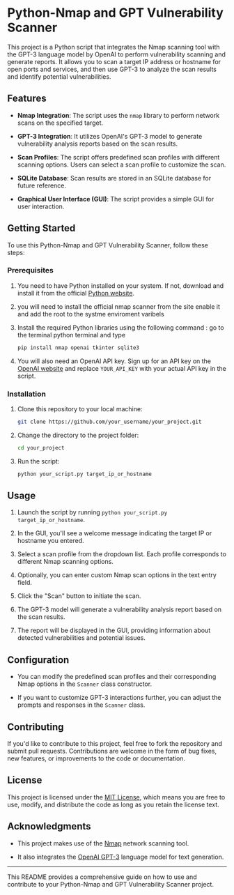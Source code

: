 # Python-Nmap and GPT Vulnerability Scanner

This project is a Python script that integrates the Nmap scanning tool with the GPT-3 language model by OpenAI to perform vulnerability
scanning and generate reports. It allows you to scan a target IP address or hostname for open ports and services, 
and then use GPT-3 to analyze the scan results and identify potential vulnerabilities.

## Features

- **Nmap Integration**: The script uses the `nmap` library to perform network scans on the specified target.

- **GPT-3 Integration**: It utilizes OpenAI's GPT-3 model to generate vulnerability analysis reports based on the scan results.

- **Scan Profiles**: The script offers predefined scan profiles with different scanning options. Users can select a scan profile to customize the scan.

- **SQLite Database**: Scan results are stored in an SQLite database for future reference.

- **Graphical User Interface (GUI)**: The script provides a simple GUI for user interaction.

## Getting Started

To use this Python-Nmap and GPT Vulnerability Scanner, follow these steps:

### Prerequisites

1. You need to have Python installed on your system. If not, download and install it from the official [Python website](https://www.python.org/downloads/).
2.  you will need to install the official nmap scanner from the site enable it and add the root to the systme enviroment varibels 
3. Install the required Python libraries using the following command :
go to the terminal python terminal and type 
   ```bash
   pip install nmap openai tkinter sqlite3
   ```

4. You will also need an OpenAI API key. Sign up for an API key on the [OpenAI website](https://beta.openai.com/signup/) and replace `YOUR_API_KEY` with your actual API key in the script.

### Installation

1. Clone this repository to your local machine:

   ```bash
   git clone https://github.com/your_username/your_project.git
   ```

2. Change the directory to the project folder:

   ```bash
   cd your_project
   ```

3. Run the script:

   ```bash
   python your_script.py target_ip_or_hostname
   ```

## Usage

1. Launch the script by running `python your_script.py target_ip_or_hostname`.

2. In the GUI, you'll see a welcome message indicating the target IP or hostname you entered.

3. Select a scan profile from the dropdown list. Each profile corresponds to different Nmap scanning options.

4. Optionally, you can enter custom Nmap scan options in the text entry field.

5. Click the "Scan" button to initiate the scan.

6. The GPT-3 model will generate a vulnerability analysis report based on the scan results.

7. The report will be displayed in the GUI, providing information about detected vulnerabilities and potential issues.

## Configuration

- You can modify the predefined scan profiles and their corresponding Nmap options in the `Scanner` class constructor.

- If you want to customize GPT-3 interactions further, you can adjust the prompts and responses in the `Scanner` class.

## Contributing

If you'd like to contribute to this project, feel free to fork the repository and submit pull requests. Contributions are welcome in the form of bug fixes, new features, or improvements to the code or documentation.

## License

This project is licensed under the [MIT License](LICENSE), which means you are free to use, modify, and distribute the code as long as you retain the license text.

## Acknowledgments

- This project makes use of the [Nmap](https://nmap.org/) network scanning tool.

- It also integrates the [OpenAI GPT-3](https://beta.openai.com/signup/) language model for text generation.

---

This README provides a comprehensive guide on how to use and contribute to your Python-Nmap and GPT Vulnerability Scanner project.
